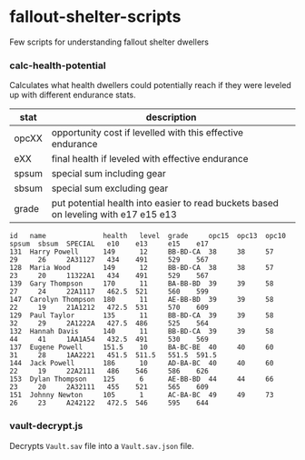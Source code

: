 # fallout-shelter-scripts

Few scripts for understanding fallout shelter dwellers

### calc-health-potential

Calculates what health dwellers could potentially reach if they were leveled up with different endurance stats.

| stat | description |
| ---- | ---- |
| opcXX | opportunity cost if levelled with this effective endurance |
| eXX | final health if leveled with effective endurance |
| spsum | special sum including gear |
| sbsum | special sum excluding gear |
| grade | put potential health into easier to read buckets based on leveling with e17 e15 e13 |

```
id   name              health   level  grade     opc15  opc13  opc10  spsum  sbsum  SPECIAL   e10    e13     e15    e17
131  Harry Powell      149      12     BB-BD-CA  38     38     57     29     26     2A31127   434    491     529    567
128  Maria Wood        149      12     BB-BD-CA  38     38     57     23     20     11322A1   434    491     529    567
139  Gary Thompson     170      11     BA-BB-BD  39     39     58     27     24     22A1117   462.5  521     560    599
147  Carolyn Thompson  180      11     AE-BB-BD  39     39     58     22     19     21A1212   472.5  531     570    609
129  Paul Taylor       135      11     BB-BD-CA  39     39     58     32     29     2A1222A   427.5  486     525    564
132  Hannah Davis      140      11     BB-BD-CA  39     39     58     44     41     1AA1A54   432.5  491     530    569
137  Eugene Powell     151.5    10     BA-BC-BE  40     40     60     31     28     1AA2221   451.5  511.5   551.5  591.5
144  Jack Powell       186      10     AD-BA-BC  40     40     60     22     19     22A2111   486    546     586    626
153  Dylan Thompson    125      6      AE-BB-BD  44     44     66     23     20     2A32111   455    521     565    609
151  Johnny Newton     105      1      AC-BA-BC  49     49     73     26     23     A242122   472.5  546     595    644
```

### vault-decrypt.js

Decrypts `Vault.sav` file into a `Vault.sav.json` file.

